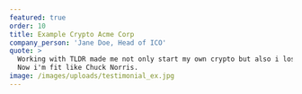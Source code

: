 ```yaml
---
featured: true
order: 10
title: Example Crypto Acme Corp
company_person: 'Jane Doe, Head of ICO'
quote: >
  Working with TLDR made me not only start my own crypto but also i lost weight.
  Now i'm fit like Chuck Norris.
image: /images/uploads/testimonial_ex.jpg
---
```


